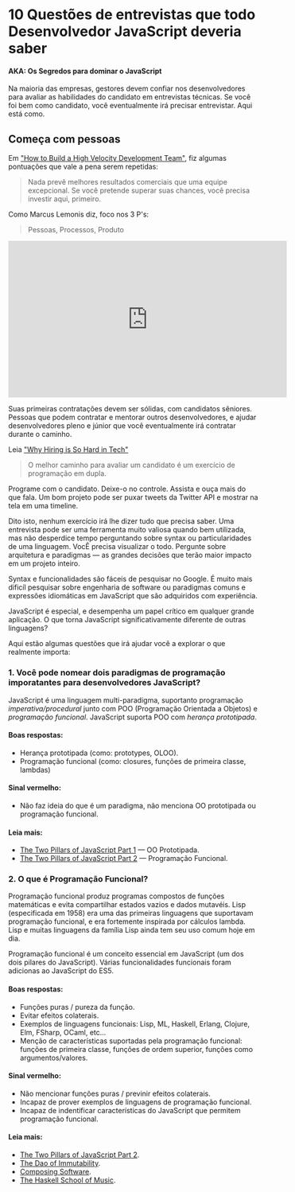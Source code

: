 # 10 Questões de entrevistas que todo Desenvolvedor JavaScript deveria saber
#### AKA: Os Segredos para dominar o JavaScript

Na maioria das empresas, gestores devem confiar nos desenvolvedores para avaliar as habilidades do candidato em entrevistas técnicas. Se você foi bem como candidato, você eventualmente irá precisar entrevistar. Aqui está como.

## Começa com pessoas

Em ["How to Build a High Velocity Development Team"](https://medium.com/javascript-scene/how-to-build-a-high-velocity-development-team-4b2360d34021), fiz algumas pontuações que vale a pena serem repetidas:

> Nada prevê melhores resultados comerciais que uma equipe excepcional. Se você pretende superar suas chances, você precisa investir aqui, primeiro.

Como Marcus Lemonis diz, foco nos 3 P's:

> Pessoas, Processos, Produto

<iframe width="560" height="315" src="https://www.youtube.com/embed/37rMZSA6oLk" frameborder="0" allowfullscreen></iframe>

Suas primeiras contratações devem ser sólidas, com candidatos sêniores. Pessoas que podem contratar e mentorar outros desenvolvedores, e ajudar desenvolvedores pleno e júnior que você eventualmente irá contratar durante o caminho.

Leia ["Why Hiring is So Hard in Tech"](https://medium.com/javascript-scene/why-hiring-is-so-hard-in-tech-c462c3230017)

> O melhor caminho para avaliar um candidato é um exercício de programação em dupla.

Programe com o candidato. Deixe-o no controle. Assista e ouça mais do que fala. Um bom projeto pode ser puxar tweets da Twitter API e mostrar na tela em uma timeline.

Dito isto, nenhum exercício irá lhe dizer tudo que precisa saber. Uma entrevista pode ser uma ferramenta muito valiosa quando bem utilizada, mas não desperdice tempo perguntando sobre syntax ou particularidades de uma linguagem. VocÊ precisa visualizar o todo. Pergunte sobre arquitetura e paradigmas — as grandes decisões que terão maior impacto em um projeto inteiro.

Syntax e funcionalidades são fáceis de pesquisar no Google. É muito mais dificíl pesquisar sobre engenharia de software ou paradigmas comuns e expressões idiomáticas em JavaScript que são adquiridos com experiência.

JavaScript é especial, e desempenha um papel crítico em qualquer grande aplicação. O que torna JavaScript significativamente diferente de outras linguagens?

Aqui estão algumas questões que irá ajudar você a explorar o que realmente importa:

### 1. Você pode nomear dois paradigmas de programação imporatantes para desenvolvedores JavaScript?

JavaScript é uma linguagem multi-paradigma, suportanto programação *imperativa/procedural* junto com POO (Programação Orientada a Objetos) e *programação funcional*. JavaScript suporta POO com *herança prototipada*.

#### Boas respostas:

* Herança prototipada (como: prototypes, OLOO).
* Programação funcional (como: closures, funções de primeira classe, lambdas)

#### Sinal vermelho:

* Não faz ideia do que é um paradigma, não menciona OO prototipada ou programação funcional.

#### Leia mais:

* [The Two Pillars of JavaScript Part 1](https://medium.com/javascript-scene/the-two-pillars-of-javascript-ee6f3281e7f3) — OO Prototipada.
* [The Two Pillars of JavaScript Part 2](https://medium.com/javascript-scene/the-two-pillars-of-javascript-pt-2-functional-programming-a63aa53a41a4) — Programação Funcional.

### 2. O que é Programação Funcional?

Programação funcional produz programas compostos de funções matemáticas e evita compartilhar estados vazios e dados mutavéis. Lisp (especificada em 1958) era uma das primeiras linguagens que suportavam programação funcional, e era fortemente inspirada por cálculos lambda. Lisp e muitas linguagens da família Lisp ainda tem seu uso comum hoje em dia.

Programação funcional é um conceito essencial em JavaScript (um dos dois pilares do JavaScript). Várias funcionalidades funcionais foram adicionas ao JavaScript do ES5.

#### Boas respostas:

* Funções puras / pureza da função.
* Evitar efeitos colaterais.
* Exemplos de linguagens funcionais: Lisp, ML, Haskell, Erlang, Clojure, Elm, FSharp, OCaml, etc...
* Menção de características suportadas pela programação funcional: funções de primeira classe, funções de ordem superior, funções como argumentos/valores.

#### Sinal vermelho:

* Não mencionar funções puras / previnir efeitos colaterais.
* Incapaz de prover exemplos de linguagens de programação funcional.
* Incapaz de indentificar características do JavaScript que permitem programação funcional.

#### Leia mais:

* [The Two Pillars of JavaScript Part 2](https://medium.com/javascript-scene/the-two-pillars-of-javascript-pt-2-functional-programming-a63aa53a41a4).
* [The Dao of Immutability](https://medium.com/javascript-scene/the-dao-of-immutability-9f91a70c88cd).
* [Composing Software](https://medium.com/javascript-scene/composing-software-an-introduction-27b72500d6ea).
* [The Haskell School of Music](http://haskell.cs.yale.edu/wp-content/uploads/2015/03/HSoM.pdf).
